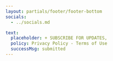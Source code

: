 ```yaml
---
layout: partials/footer/footer-bottom
socials:
  - ../socials.md

text:
  placeholder: + SUBSCRIBE FOR UPDATES,
  policy: Privacy Policy - Terms of Use
  successMsg: submitted
---
```


